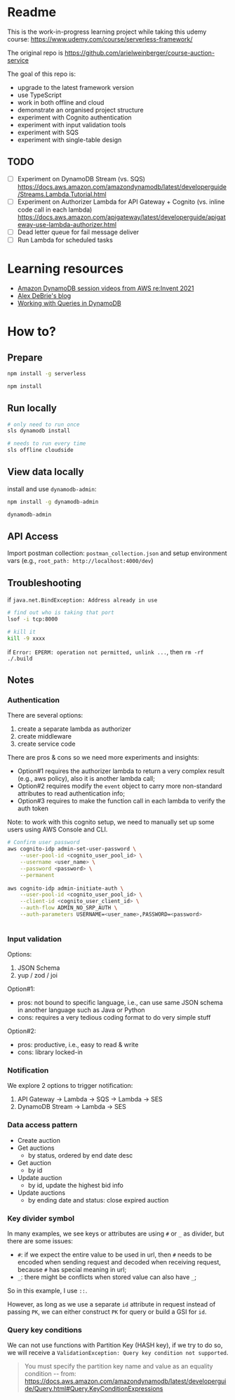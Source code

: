 # Readme

This is the work-in-progress learning project while taking this udemy course: https://www.udemy.com/course/serverless-framework/

The original repo is https://github.com/arielweinberger/course-auction-service

The goal of this repo is:

- upgrade to the latest framework version
- use TypeScript
- work in both offline and cloud
- demonstrate an organised project structure
- experiment with Cognito authentication
- experiment with input validation tools
- experiment with SQS
- experiment with single-table design

## TODO

- [ ] Experiment on DynamoDB Stream (vs. SQS)
https://docs.aws.amazon.com/amazondynamodb/latest/developerguide/Streams.Lambda.Tutorial.html
- [ ] Experiment on Authorizer Lambda for API Gateway + Cognito (vs. inline code call in each lambda) https://docs.aws.amazon.com/apigateway/latest/developerguide/apigateway-use-lambda-authorizer.html
- [ ] Dead letter queue for fail message deliver
- [ ] Run Lambda for scheduled tasks

# Learning resources

- [Amazon DynamoDB session videos from AWS re:Invent 2021](https://aws.amazon.com/blogs/database/amazon-dynamodb-session-videos-from-aws-reinvent-2021/)
- [Alex DeBrie's blog](https://www.alexdebrie.com/)
- [Working with Queries in DynamoDB](https://docs.aws.amazon.com/amazondynamodb/latest/developerguide/Query.html#Query.KeyConditionExpressions)

# How to?

## Prepare

```bash
npm install -g serverless

npm install
```

## Run locally

```bash
# only need to run once
sls dynamodb install

# needs to run every time
sls offline cloudside
```

## View data locally

install and use `dynamodb-admin`:

```bash
npm install -g dynamodb-admin

dynamodb-admin
```

## API Access

Import postman collection: `postman_collection.json` and setup environment vars (e.g., `root_path: http://localhost:4000/dev`)

## Troubleshooting

if `java.net.BindException: Address already in use`

```bash
# find out who is taking that port
lsof -i tcp:8000

# kill it
kill -9 xxxx
```

if `Error: EPERM: operation not permitted, unlink ...`, then `rm -rf ./.build`

## Notes

### Authentication

There are several options:

1. create a separate lambda as authorizer
2. create middleware
3. create service code

There are pros & cons so we need more experiments and insights:

* Option#1 requires the authorizer lambda to return a very complex result (e.g., aws policy), also it is another lambda call;
* Option#2 requires modify the `event` object to carry more non-standard attributes to read authentication info;
* Option#3 requires to make the function call in each lambda to verify the auth token

Note: to work with this cognito setup, we need to manually set up some users using AWS Console and CLI.

```bash
# Confirm user password
aws cognito-idp admin-set-user-password \
    --user-pool-id <cognito_user_pool_id> \
    --username <user_name> \
    --password <password> \
    --permanent
  
aws cognito-idp admin-initiate-auth \
    --user-pool-id <cognito_user_pool_id> \
    --client-id <cognito_user_client_id> \
    --auth-flow ADMIN_NO_SRP_AUTH \
    --auth-parameters USERNAME=<user_name>,PASSWORD=<password>
  
```

### Input validation

Options:

1. JSON Schema
2. yup / zod / joi

Option#1:
* pros: not bound to specific language, i.e., can use same JSON schema in another language such as Java or Python
* cons: requires a very tedious coding format to do very simple stuff

Option#2:
* pros: productive, i.e., easy to read & write
* cons: library locked-in

### Notification

We explore 2 options to trigger notification:
1. API Gateway -> Lambda -> SQS -> Lambda -> SES
2. DynamoDB Stream -> Lambda -> SES

### Data access pattern

- Create auction
- Get auctions
  - by status, ordered by end date desc
- Get auction
  - by id
- Update auction
  - by id, update the highest bid info
- Update auctions
  - by ending date and status: close expired auction

### Key divider symbol

In many examples, we see keys or attributes are using `#` or `_` as divider, but there are some issues:

- `#`: if we expect the entire value to be used in url, then `#` needs to be encoded when sending request and decoded when receiving request, because `#` has special meaning in url;
- `_`: there might be conflicts when stored value can also have `_`;

So in this example, I use `::`.

However, as long as we use a separate `id` attribute in request instead of passing `PK`, we can either construct `PK` for query or build a GSI for `id`.

### Query key conditions

We can not use functions with Partition Key (HASH key), if we try to do so, we will receive a `ValidationException: Query key condition not supported`.

> You must specify the partition key name and value as an equality condition
> -- from: https://docs.aws.amazon.com/amazondynamodb/latest/developerguide/Query.html#Query.KeyConditionExpressions
